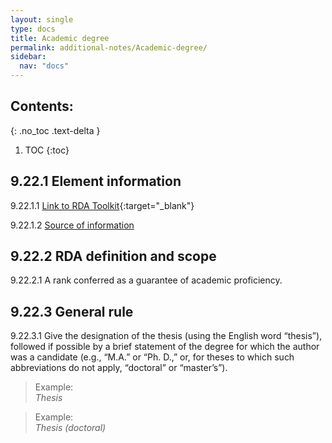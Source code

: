 ```yaml
---
layout: single
type: docs
title: Academic degree
permalink: additional-notes/Academic-degree/
sidebar:
  nav: "docs"
---
```


## Contents:
{: .no_toc .text-delta }

1. TOC
{:toc}

## 9.22.1 Element information

<a name="9.22.1.1">9.22.1.1</a> [Link to RDA Toolkit](https://beta.rdatoolkit.org/Content/Index?externalId=en-US_ala-d84a7372-256e-3de6-b44e-684d4b760705){:target="_blank"}

<a name="9.22.1.2">9.22.1.2</a> [Source of information](/DCRMR/additional-notes/)

## 9.22.2 RDA definition and scope

<a name="9.22.2.1">9.22.2.1</a> A rank conferred as a guarantee of academic proficiency.

## 9.22.3 General rule

<a name="9.22.3.1">9.22.3.1</a> Give the designation of the thesis (using the English word “thesis”), followed if possible by a brief statement of the degree for which the author was a candidate (e.g., “M.A.” or “Ph. D.,” or, for theses to which such abbreviations do not apply, “doctoral” or “master’s”).

>Example:  
><CITE>Thesis</CITE>

>Example:  
><CITE>Thesis (doctoral)</CITE>